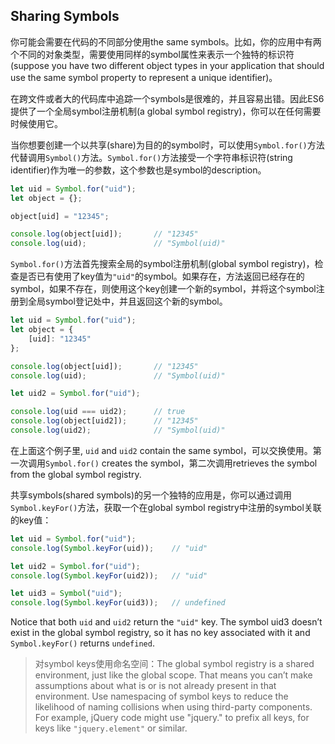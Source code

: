 ## Sharing Symbols

你可能会需要在代码的不同部分使用the same symbols。比如，你的应用中有两个不同的对象类型，需要使用同样的symbol属性来表示一个独特的标识符(suppose you have two different object types in your application that should use the same symbol property to represent a unique identifier)。

在跨文件或者大的代码库中追踪一个symbols是很难的，并且容易出错。因此ES6提供了一个全局symbol注册机制(a global symbol registry)，你可以在任何需要时候使用它。

当你想要创建一个以共享(share)为目的的symbol时，可以使用`Symbol.for()`方法代替调用`Symbol()`方法。`Symbol.for()`方法接受一个字符串标识符(string identifier)作为唯一的参数，这个参数也是symbol的description。

```js
let uid = Symbol.for("uid");
let object = {};

object[uid] = "12345";

console.log(object[uid]);       // "12345"
console.log(uid);               // "Symbol(uid)"
```

`Symbol.for()`方法首先搜索全局的symbol注册机制(global symbol registry)，检查是否已有使用了key值为`"uid"`的symbol。如果存在，方法返回已经存在的symbol，如果不存在，则使用这个key创建一个新的symbol，并将这个symbol注册到全局symbol登记处中，并且返回这个新的symbol。


```js
let uid = Symbol.for("uid");
let object = {
    [uid]: "12345"
};

console.log(object[uid]);       // "12345"
console.log(uid);               // "Symbol(uid)"

let uid2 = Symbol.for("uid");

console.log(uid === uid2);      // true
console.log(object[uid2]);      // "12345"
console.log(uid2);              // "Symbol(uid)"
```

在上面这个例子里, `uid` and `uid2` contain the same symbol，可以交换使用。第一次调用`Symbol.for()` creates the symbol，第二次调用retrieves the symbol from the global symbol registry.

共享symbols(shared symbols)的另一个独特的应用是，你可以通过调用`Symbol.keyFor()`方法，获取一个在global symbol registry中注册的symbol关联的key值：

```js
let uid = Symbol.for("uid");
console.log(Symbol.keyFor(uid));    // "uid"

let uid2 = Symbol.for("uid");
console.log(Symbol.keyFor(uid2));   // "uid"

let uid3 = Symbol("uid");
console.log(Symbol.keyFor(uid3));   // undefined
```

Notice that both `uid` and `uid2` return the `"uid"` key. The symbol uid3 doesn’t exist in the global symbol registry, so it has no key associated with it and `Symbol.keyFor()` returns `undefined`.

>对symbol keys使用命名空间：The global symbol registry is a shared environment, just like the global scope. That means you can’t make assumptions about what is or is not already present in that environment. Use namespacing of symbol keys to reduce the likelihood of naming collisions when using third-party components. For example, jQuery code might use "jquery." to prefix all keys, for keys like `"jquery.element"` or similar.